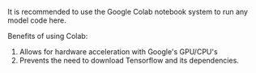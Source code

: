 It is recommended to use the Google Colab notebook system to run any model code here. 

Benefits of using Colab:
1. Allows for hardware acceleration with Google's GPU/CPU's
2. Prevents the need to download Tensorflow and its dependencies.

